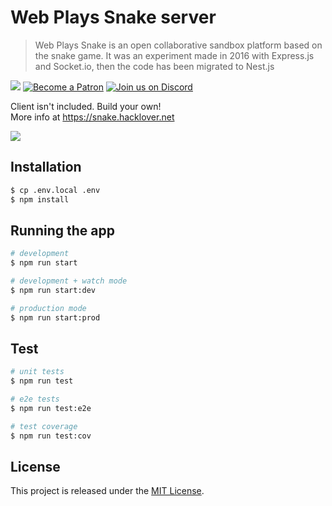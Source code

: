 # Web Plays Snake server
  
> Web Plays Snake is an open collaborative sandbox platform based on the snake game. It was an experiment made in 2016 with Express.js and Socket.io, then the code has been migrated to Nest.js  

<p>
    <a href="https://github.com/hacklover/curriculum-vuetae/blob/master/LICENSE"><img src="https://img.shields.io/badge/license-MIT-green.svg" /></a>
    <a href="https://www.patreon.com/hacklover"><img src="https://img.shields.io/badge/become-a%20patron-orange" alt="Become a Patron" /></a>
    <a href="https://discord.gg/jActPSd"><img src="https://img.shields.io/discord/520023979595923476.svg?label=&logo=discord&logoColor=ffffff&color=7389D8&labelColor=6A7EC2" alt="Join us on Discord" /></a>
</p>

Client isn't included. Build your own!  
More info at https://snake.hacklover.net

<img src="https://i.imgur.com/N16Wbrf.png" />


## Installation

```bash
$ cp .env.local .env
$ npm install
```

## Running the app

```bash
# development
$ npm run start

# development + watch mode
$ npm run start:dev

# production mode
$ npm run start:prod
```

## Test

```bash
# unit tests
$ npm run test

# e2e tests
$ npm run test:e2e

# test coverage
$ npm run test:cov
```


## License

This project is released under the [MIT License](LICENSE).
